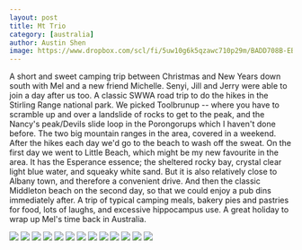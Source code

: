 ```yaml
---
layout: post
title: Mt Trio
category: [australia]
author: Austin Shen
image: https://www.dropbox.com/scl/fi/5uw10g6k5qzawc710p29m/BADD708B-EB41-4904-9451-DD85EE0BF271-67043-00000B5F24DFBD82.JPG?rlkey=ntpjg2qmh98j4v9xgbeznrlok&raw=1
---
```


A short and sweet camping trip between Christmas and New Years down south with Mel and a new friend Michelle. Senyi, Jill and Jerry were able to join a day after us too. A classic SWWA road trip to do the hikes in the Stirling Range national park. We picked Toolbrunup -- where you have to scramble up and over a landslide of rocks to get to the peak, and the Nancy's peak/Devils slide loop in the Porongorups which I haven't done before. The two big mountain ranges in the area, covered in a weekend. After the hikes each day we'd go to the beach to wash off the sweat. On the first day we went to Little Beach, which might be my new favourite in the area. It has the Esperance essence; the sheltered rocky bay, crystal clear light blue water, and squeaky white sand. But it is also relatively close to Albany town, and therefore a convenient drive. And then the classic Middleton beach on the second day, so that we could enjoy a pub dins immediately after. A trip of typical camping meals, bakery pies and pastries for food, lots of laughs, and excessive hippocampus use. A great holiday to wrap up Mel's time back in Australia.

<div class='gallery' style='align-items: center'>
  <img src="https://www.dropbox.com/scl/fi/9wjqk295gyv5rmkm3udjg/D5C74326-9329-4860-9FBD-D5209282BC41-70971-00000C7D7CAA1BBF.jpg?rlkey=lm0keevop03w73msvbv48nfbq&raw=1">
  <img src="https://www.dropbox.com/scl/fi/z4f2k9q964xms7jbkle1s/2E4878D1-8D60-423C-BE9E-7E8FDC5A0C51-70971-00000C7D99D40616.jpg?rlkey=8blrwietszli103fgpq2hb5ja&raw=1">
  <img src="https://www.dropbox.com/scl/fi/4yjgll9vpig50chr9zs8a/9C6B740C-27AA-45AE-A81E-5F921BE5F517-70971-00000C7D50778529.jpg?rlkey=o329gfuuire2o0zjbkkda94k9&raw=1">
  <img src="https://www.dropbox.com/scl/fi/4kiz5ox3h0n2xm4092rf2/6843C383-EF8F-4C62-BF7E-0BE1088935A7-67043-00000B5EEC75FBCF.JPG?rlkey=j0nutqe3feemxdivt7n9w0qv7&raw=1">
  <img src="https://www.dropbox.com/scl/fi/aijvabsvpjgkxzgjzow07/30F8D84A-FC5D-4CCE-BE2D-E52B2B0983C1-70971-00000C7D73C07EE0.jpg?rlkey=xxlwhmd65js5n7so135ip82gr&raw=1">
  <img src="https://www.dropbox.com/scl/fi/t159vsex7b1fld2kjfnpt/A4A9F3E7-189F-4C5E-B276-48081A13FBA9-67043-00000B5F1D27E70F.JPG?rlkey=4i2qyyyq0hhtsoupgb7s4sgac&raw=1">
  <img src="https://www.dropbox.com/scl/fi/dd11hp5oxpbjgct4a8etg/A786942E-0217-40E4-9F7E-FED7FBAC80DF-70971-00000C7D646B0A91.JPG?rlkey=rzopflu7y2mhj7b7bdhq8rjhm&raw=1">
  <img src="https://www.dropbox.com/scl/fi/wnn31qwjy76nwrcvjthfm/D805DF73-C8D2-4B4F-855F-731C8A8D40E0-70971-00000C7CDF30CEE8.JPG?rlkey=3ct7i6ltpf08vwy3bw9zqau9q&raw=1">
  <img src="https://www.dropbox.com/scl/fi/55mrzz246ynam1elbib4e/EC52DE1F-7CE9-4CD1-BD71-2D9FE286EE52-70971-00000C7D0379D526.jpg?rlkey=cokxbuuaw8csz4hnoms05up5o&raw=1">
  <img src="https://www.dropbox.com/scl/fi/4t9421cdrr9kht5t9d8ty/E9B36187-4D33-40D2-9107-C9E796310204-70971-00000C7D1757B115.jpg?rlkey=9uf9vo53ntili4be64a29nzqq&raw=1">
  <img src="https://www.dropbox.com/scl/fi/mgfmfnw77qdlgtpsc69tq/E1503569-094C-411D-B935-502CABCC01EC-70971-00000C7CC3C8442A.jpg?rlkey=muj2y0iu2id2ofm2wwplctp5q&raw=1">
  <img src="https://www.dropbox.com/scl/fi/spa9v9pw0293rb3hwkufk/F333685D-7CC4-4850-A298-4BC8D663C851-67043-00000B5F084E2C17.jpg?rlkey=r9fl3y14sape4bc0ghtaf5wxl&raw=1">
  <img src="https://www.dropbox.com/scl/fi/a80lt43ezderevg0bfkuk/53F6DEA7-E44D-4D93-A911-FBB88B7F1C72-70971-00000C7D219CE612.jpg?rlkey=zlr0vc6wkew4bsvglja0ioqqr&raw=1">
</div>
